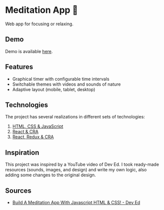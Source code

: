 # Meditation App :herb:

Web app for focusing or relaxing.

## Demo

Demo is available [here](https://livelife26.github.io/Meditation-App/).

## Features

- Graphical timer with configurable time intervals
- Switchable themes with videos and sounds of nature
- Adaptive layout (mobile, tablet, desktop)

## Technologies

The project has several realizations in different sets of technologies:

1. [HTML, CSS & JavaScript](packages/vanilla-js/README.md)
2. [React & CRA](packages/react-app/README.md)
3. [React, Redux & CRA](packages/react-redux-app/README.md)

## Inspiration

This project was inspired by a YouTube video of Dev Ed. I took ready-made resources (sounds, images, and design) and write my own logic, also adding some changes to the original design.

## Sources

- [Build A Meditation App With Javascript HTML & CSS! - Dev Ed](https://youtu.be/oMBXdZzYqEk)
